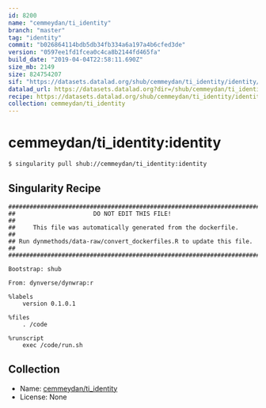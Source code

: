 ```yaml
---
id: 8200
name: "cemmeydan/ti_identity"
branch: "master"
tag: "identity"
commit: "b026864114bdb5db34fb334a6a197a4b6cfed3de"
version: "0597ee1fd1fcea0c4ca8b2144fd465fa"
build_date: "2019-04-04T22:58:11.690Z"
size_mb: 2149
size: 824754207
sif: "https://datasets.datalad.org/shub/cemmeydan/ti_identity/identity/2019-04-04-b0268641-0597ee1f/0597ee1fd1fcea0c4ca8b2144fd465fa.simg"
datalad_url: https://datasets.datalad.org?dir=/shub/cemmeydan/ti_identity/identity/2019-04-04-b0268641-0597ee1f/
recipe: https://datasets.datalad.org/shub/cemmeydan/ti_identity/identity/2019-04-04-b0268641-0597ee1f/Singularity
collection: cemmeydan/ti_identity
---
```


# cemmeydan/ti_identity:identity

```bash
$ singularity pull shub://cemmeydan/ti_identity:identity
```

## Singularity Recipe

```singularity
########################################################################
##                      DO NOT EDIT THIS FILE!                        ##
##     This file was automatically generated from the dockerfile.     ##
## Run dynmethods/data-raw/convert_dockerfiles.R to update this file. ##
########################################################################

Bootstrap: shub

From: dynverse/dynwrap:r

%labels
    version 0.1.0.1

%files
    . /code

%runscript
    exec /code/run.sh
```

## Collection

 - Name: [cemmeydan/ti_identity](https://github.com/cemmeydan/ti_identity)
 - License: None

